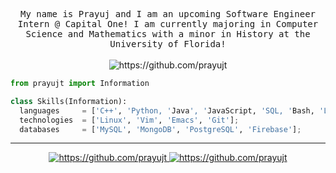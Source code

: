 <!-- ### Hi there 👋 -->
<p align="center">
  <samp>
My name is Prayuj and I am an upcoming Software Engineer Intern @ Capital One! I am currently majoring in Computer Science and Mathematics with a minor in History at the University of Florida!
  </samp>
  <br/><br/>
  <img src="https://komarev.com/ghpvc/?username=prayujt&style=flat-square" alt="https://github.com/prayujt" />
</p>

```python
from prayujt import Information

class Skills(Information):
  languages     = ['C++', 'Python, 'Java', 'JavaScript, 'SQL, 'Bash, 'LaTeX'];
  technologies  = ['Linux', 'Vim', 'Emacs', 'Git'];
  databases     = ['MySQL', 'MongoDB', 'PostgreSQL', 'Firebase'];
```

<hr/>
<div align="center">
  <a href="https://github.com/prayujt">
    <img src="https://github-readme-stats.vercel.app/api?username=prayujt&custom_title=📊%20Github%20Stats&line_height=24&theme=tokyonight&show_icons=true&hide=contribs&include_all_commits=true&count_private=true&hide_rank=true&hide_border=true&card_width=300" alt="https://github.com/prayujt" />
  </a>
  <a href="https://github.com/prayujt">
    <img src="https://github-readme-stats.vercel.app/api/top-langs/?username=prayujt&custom_title=📈%20Language%20Usage&layout=compact&theme=tokyonight&count_private=true&hide_border=true&card_width=300" alt="https://github.com/prayujt" />
  </a>
</div>
